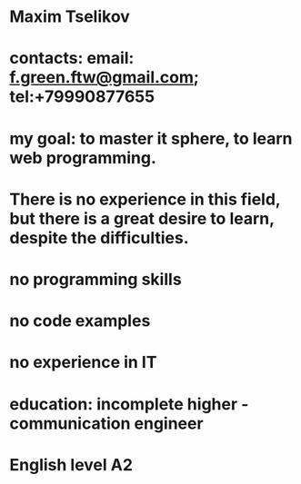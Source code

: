# Maxim Tselikov

# contacts: email: f.green.ftw@gmail.com; tel:+79990877655

# my goal: to master it sphere, to learn web programming.
# There is no experience in this field, but there is a great desire to learn, despite the difficulties.

# no programming skills

# no code examples

# no experience in IT

# education: incomplete higher - communication engineer

# English level A2



